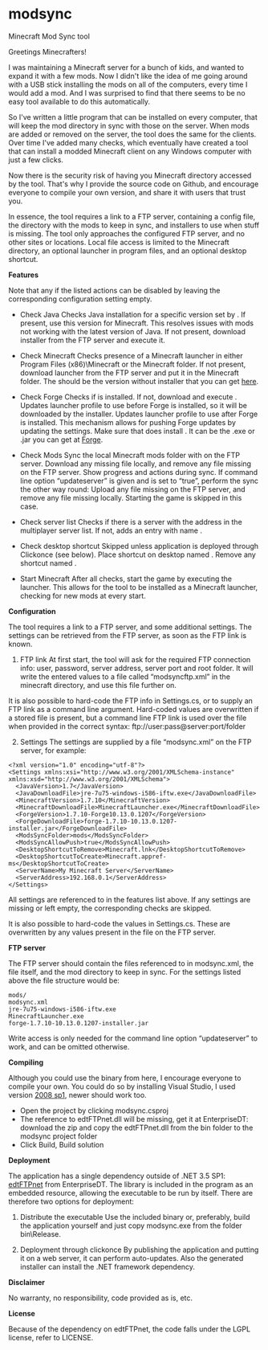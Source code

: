 # modsync
Minecraft Mod Sync tool

Greetings Minecrafters!

I was maintaining a Minecraft server for a bunch of kids, and wanted to expand it with a few mods. Now I didn't like the idea of me going around with a USB stick installing the mods on all of the computers, every time I would add a mod. And I was surprised to find that there seems to be no easy tool available to do this automatically.

So I've written a little program that can be installed on every computer, that will keep the mod directory in sync with those on the server. When mods are added or removed on the server, the tool does the same for the clients. Over time I've added many checks, which eventually have created a tool that can install a modded Minecraft client on any Windows computer with just a few clicks.

Now there is the security risk of having you Minecraft directory accessed by the tool. That's why I provide the source code on Github, and encourage everyone to compile your own version, and share it with users that trust you.

In essence, the tool requires a link to a FTP server, containing a config file, the directory with the mods to keep in sync, and installers to use when stuff is missing. The tool only approaches the configured FTP server, and no other sites or locations. Local file access is limited to the Minecraft directory, an optional launcher in program files, and an optional desktop shortcut.

**Features**

Note that any if the listed actions can be disabled by leaving the corresponding configuration setting empty.

- Check Java
Checks Java installation for a specific version set by <JavaVersion>. If present, use this version for Minecraft. This resolves issues with mods not working with the latest version of Java. If not present, download installer <JavaDownloadFile> from the FTP server and execute it.

- Check Minecraft
Checks presence of a Minecraft launcher in either Program Files (x86)\Minecraft or the Minecraft folder. If not present, download launcher <MinecraftDownloadFile> from the FTP server and put it in the Minecraft folder. The <MinecraftDownloadFile> should be the version without installer that you can get [here](https://minecraft.net/download).

- Check Forge
Checks if <ForgeVersion> is installed. If not, download and execute <ForgeDownloadFile>. Updates launcher profile to use <MinecraftVersion> before Forge is installed, so it will be downloaded by the installer. Updates launcher profile to use <ForgeVersion> after Forge is installed. This mechanism allows for pushing Forge updates by updating the settings. Make sure that <ForgeDownloadFile> does install <ForgeVersion>. It can be the .exe or .jar you can get at [Forge](http://files.minecraftforge.net/minecraftforge/).

- Check Mods
Sync the local Minecraft mods folder with <ModsSyncFolder> on the FTP server. Download any missing file locally, and remove any file missing on the FTP server. Show progress and actions during sync.
If command line option “updateserver” is given and <ModsSyncAllowPush> is set to “true”, perform the sync the other way round: Upload any file missing on the FTP server, and remove any file missing locally. Starting the game is skipped in this case.

- Check server list
Checks if there is a server with the address <ServerAddress> in the multiplayer server list. If not, adds an entry with name <ServerName>.

- Check desktop shortcut
Skipped unless application is deployed through Clickonce (see below).
Place shortcut on desktop named <DesktopShortcutToCreate>.
Remove any shortcut named <DesktopShortcutToRemove>.

- Start Minecraft
After all checks, start the game by executing the launcher. This allows for the tool to be installed as a Minecraft launcher, checking for new mods at every start.

**Configuration**

The tool requires a link to a FTP server, and some additional settings. The settings can be retrieved from the FTP server, as soon as the FTP link is known.

1. FTP link
At first start, the tool will ask for the required FTP connection info: user, password, server address, server port and root folder. It will write the entered values to a file called “modsyncftp.xml” in the minecraft directory, and use this file further on.

It is also possible to hard-code the FTP info in Settings.cs, or to supply an FTP link as a command line argument. Hard-coded values are overwritten if a stored file is present, but a command line FTP link is used over the file when provided in the correct syntax: ftp://user:pass@server:port/folder

2. Settings
The settings are supplied by a file “modsync.xml” on the FTP server, for example:

```
<?xml version="1.0" encoding="utf-8"?>
<Settings xmlns:xsi="http://www.w3.org/2001/XMLSchema-instance" xmlns:xsd="http://www.w3.org/2001/XMLSchema">
  <JavaVersion>1.7</JavaVersion>
  <JavaDownloadFile>jre-7u75-windows-i586-iftw.exe</JavaDownloadFile>
  <MinecraftVersion>1.7.10</MinecraftVersion>
  <MinecraftDownloadFile>MinecraftLauncher.exe</MinecraftDownloadFile>
  <ForgeVersion>1.7.10-Forge10.13.0.1207</ForgeVersion>
  <ForgeDownloadFile>forge-1.7.10-10.13.0.1207-installer.jar</ForgeDownloadFile>
  <ModsSyncFolder>mods</ModsSyncFolder>
  <ModsSyncAllowPush>true</ModsSyncAllowPush>
  <DesktopShortcutToRemove>Minecraft.lnk</DesktopShortcutToRemove>
  <DesktopShortcutToCreate>Minecraft.appref-ms</DesktopShortcutToCreate>
  <ServerName>My Minecraft Server</ServerName>
  <ServerAddress>192.168.0.1</ServerAddress>
</Settings>
```

All settings are referenced to in the features list above.
If any settings are missing or left empty, the corresponding checks are skipped.

It is also possible to hard-code the values in Settings.cs. These are overwritten by any values present in the file on the FTP server.

**FTP server**

The FTP server should contain the files referenced to in modsync.xml, the file itself, and the mod directory to keep in sync. For the settings listed above the file structure would be:

```
mods/
modsync.xml
jre-7u75-windows-i586-iftw.exe
MinecraftLauncher.exe
forge-1.7.10-10.13.0.1207-installer.jar
```

Write access is only needed for the command line option “updateserver” to work, and can be omitted otherwise.

**Compiling**

Although you could use the binary from here, I encourage everyone to compile your own.
You could do so by installing Visual Studio, I used version [2008 sp1](http://download.microsoft.com/download/E/8/E/E8EEB394-7F42-4963-A2D8-29559B738298/VS2008ExpressWithSP1ENUX1504728.iso), newer should work too.
- Open the project by clicking modsync.csproj
- The reference to edtFTPnet.dll will be missing, get it at EnterpriseDT: download the zip and copy the edtFTPnet.dll from the bin folder to the modsync project folder
- Click Build, Build solution

**Deployment**

The application has a single dependency outside of .NET 3.5 SP1: [edtFTPnet](https://enterprisedt.com/products/edtftpnet/) from EnterpriseDT. The library is included in the program as an embedded resource, allowing the executable to be run by itself. There are therefore two options for deployment:

1. Distribute the executable
Use the included binary or, preferably, build the application yourself and just copy modsync.exe from the folder bin\Release.

2. Deployment through clickonce
By publishing the application and putting it on a web server, it can perform auto-updates. Also the generated installer can install the .NET framework dependency.

**Disclaimer**

No warranty, no responsibility, code provided as is, etc.

**License**

Because of the dependency on edtFTPnet, the code falls under the LGPL license, refer to LICENSE.
